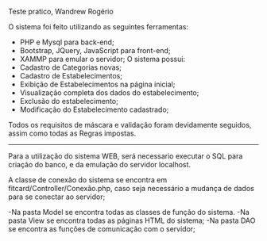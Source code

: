 Teste pratico, Wandrew Rogério

O sistema foi feito utilizando as seguintes ferramentas:
- PHP e Mysql para back-end;
- Bootstrap, JQuery, JavaScript para front-end;
- XAMMP para emular o servidor;
O sistema possui:
- Cadastro de Categorias novas;
- Cadastro de Estabelecimentos;
- Exibição de Estabelecimentos na página inicial;
- Visualização completa dos dados do estabelecimento;
- Exclusão do estabelecimento;
- Modificação do Estabelecimento cadastrado;

Todos os requisitos de máscara e validação foram devidamente seguidos, assim como todas as Regras impostas.

---

Para a utilização do sistema WEB, será necessario executar o SQL para criação do banco, e da emulação do servidor localhost.

A classe de conexão do sistema se encontra em fitcard/Controller/Conexão.php, caso seja necessário a mudança de dados
para se conectar ao servidor;

-Na pasta Model se encontra todas as classes de função do sistema.
-Na pasta View se encontra todas as páginas HTML do sistema;
-Na pasta DAO se encontra as funções de comunicação com o servidor;
